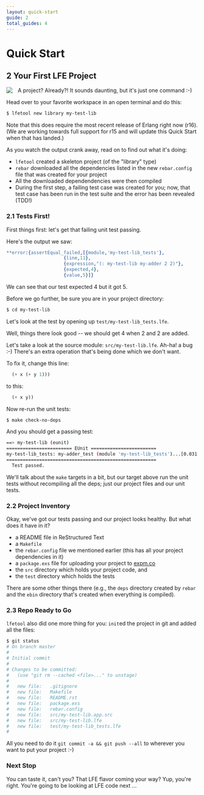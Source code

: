 ```yaml
---
layout: quick-start
guide: 2
total_guides: 4
---
```

# Quick Start

## 2 Your First LFE Project

<img src="https://raw.github.com/lfe/lfe.github.io/master/images/barf.jpg"
     style="float: left; padding-right: 1em;">
A project? Already?! It sounds daunting, but it's just one command :-)

Head over to your favorite workspace in an open terminal and do this:

```bash
$ lfetool new library my-test-lib
```

Note that this does require the most recent release of Erlang right now (r16).
(We are working towards full support for r15 and will update this Quick Start
when that has landed.)

As you watch the output crank away, read on to find out what it's doing:

* ``lfetool`` created a skeleton project (of the "library" type)
* ``rebar`` downloaded all the dependencies listed in the new
  ``rebar.config`` file that was created for your project
* All the downloaded dependendencies were then compiled
* During the first step, a failing test case was created for you; now, that
  test case has been run in the test suite and the error has been revealed
  (TDD!)


### 2.1 Tests First!

First things first: let's get that failing unit test passing.

Here's the output we saw:

```erlang
**error:{assertEqual_failed,[{module,'my-test-lib_tests'},
                     {line,11},
                     {expression,"(: my-test-lib my-adder 2 2)"},
                     {expected,4},
                     {value,5}]}
```

We can see that our test expected 4 but it got 5.

Before we go further, be sure you are in your project directory:

```bash
$ cd my-test-lib
```

Let's look at the test by opening up ``test/my-test-lib_tests.lfe``.

Well, things there look good -- we should get 4 when 2 and 2 are added.

Let's take a look at the source module: ``src/my-test-lib.lfe``. Ah-ha! a
bug :-) There's an extra operation that's being done which we don't want.

To fix it, change this line:

```cl
  (+ x (+ y 1)))
```

to this:

```cl
  (+ x y))
```

Now re-run the unit tests:

```bash
$ make check-no-deps
```

And you should get a passing test:

```bash
==> my-test-lib (eunit)
======================== EUnit ========================
my-test-lib_tests: my-adder_test (module 'my-test-lib_tests')...[0.031 s] ok
=======================================================
  Test passed.
```

We'll talk about the ``make`` targets in a bit, but our target above run the
unit tests without recompiling all the deps; just our project files and
our unit tests.


### 2.2 Project Inventory

Okay, we've got our tests passing and our project looks healthy. But what does
it have in it?

* a README file in ReStructured Text
* a ``Makefile``
* the ``rebar.config`` file we mentioned earlier (this has all your project
  dependencies in it)
* a ``package.exs`` file for uploading your project to
  <a href="http://expm.co">expm.co</a>
* the ``src`` directory which holds your project code, and
* the ``test`` directory which holds the tests

There are some other things there (e.g., the ``deps`` directory created by ``rebar``
and the ``ebin`` directory that's created when everything is compiled).


### 2.3 Repo Ready to Go

``lfetool`` also did one more thing for you: ``init``ed the project in git
and added all the files:

```bash
$ git status
# On branch master
#
# Initial commit
#
# Changes to be committed:
#   (use "git rm --cached <file>..." to unstage)
#
#   new file:   .gitignore
#   new file:   Makefile
#   new file:   README.rst
#   new file:   package.exs
#   new file:   rebar.config
#   new file:   src/my-test-lib.app.src
#   new file:   src/my-test-lib.lfe
#   new file:   test/my-test-lib_tests.lfe
#
```
All you need to do it ``git commit -a && git push --all`` to wherever you want
to put your project :-)


### Next Stop

You can taste it, can't you? That LFE flavor coming your way? Yup, you're right.
You're going to be looking at LFE code next ...
